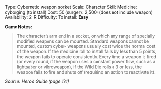 Type: Cybernetic weapon socket
Scale: Character
Skill: Medicine: cyborging (to install)
Cost: 50 (surgery: 2,500) (does not include weapon)
Availability: 2, R
Difficulty: To install: **Easy**

**Game Notes:** 
> The character’s arm end in a socket, on which any range of specially modified weapons can be mounted. Standard weapons cannot be mounted, custom cyber- weapons usually cost twice the normal cost of the weapon. If the medicine roll to install fails by less than 5 points, the weapon fails to operate consistently. Every time a weapon is fired (or every round, if the weapon uses a constant power flow, such as a lightsaber or vibroweapon), if the Wild Die rolls a 3 or less, the weapon fails to fire and shuts off (requiring an action to reactivate it).

*Source: Hero’s Guide (page 131)*